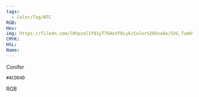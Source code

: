```yaml
---
tags:
  - Color/Tag/NTC
RGB:
Hex:
img: https://filedn.com/l0hpzxl1f01yT7GHxtF8cyk/Color%20Snake/SVG_Tumb%20Mass%20No%20Name/ACDD4D.svg
CMYK:
HSL:
Name:
---
```

Conifer
```palette
#ACDD4D
```
RGB
